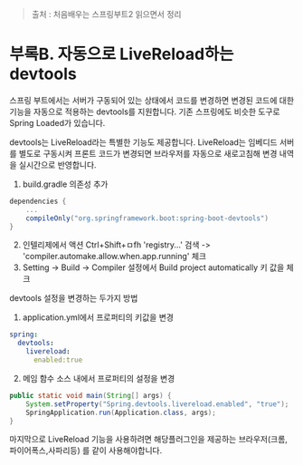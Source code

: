> 출처 : 처음배우는 스프링부트2 읽으면서 정리

# 부록B. 자동으로 LiveReload하는 devtools
스프링 부트에서는 서버가 구동되어 있는 상태에서 코드를 변경하면 변경된 코드에 대한 기능을 자동으로 적용하는 devtools를 지원합니다.
기존 스프링에도 비슷한 도구로 Spring Loaded가 있습니다.

devtools는 LiveReload라는 특별한 기능도 제공합니다. LiveReload는 임베디드 서버를 별도로 구동시켜 프론트 코드가 변경되면
브라우저를 자동으로 새로고침해 변경 내역을 실시간으로 반영합니다.

1. build.gradle 의존성 추가  
```groovy
dependencies {
    ...
    compileOnly("org.springframework.boot:spring-boot-devtools")
}
```

2. 인텔리제에서 액션 Ctrl+Shift+ㅁfh 'registry...' 검색 -> 'compiler.automake.allow.when.app.running' 체크  
3. Setting -> Build -> Compiler 설정에서 Build project automatically 키 값을 체크

devtools 설정을 변경하는 두가지 방법  
1. application.yml에서 프로퍼티의 키값을 변경
```yaml
spring:
  devtools:
    livereload:
      enabled:true
```

2. 메임 함수 소스 내에서 프로퍼티의 설정을 변경
```java
public static void main(String[] args) {
    System.setProperty("Spring.devtools.livereload.enabled", "true");
    SpringApplication.run(Application.class, args);
}
```

마지막으로 LiveReload 기능을 사용하려면 해당플러그인을 제공하는 브라우저(크롬,파이어폭스,사파리등) 를 같이 사용해야합니다.

